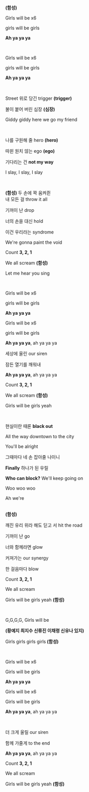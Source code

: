 <div class="text-sm">
<strong class="text-blue-500">(함성)</strong>
<p>Girls will be x6</p>
<p>girls will be girls</p>
<p><strong class="text-red-500">Ah ya ya ya</strong></p>
<br>
<p>Girls will be x6</p>
<p>girls will be girls</p>
<p><strong class="text-red-500">Ah ya ya ya</strong></p>
<br>
<p>Street 위로 당긴 trigger <strong class="text-blue-500">(trigger)</strong></p>
<p>불이 붙어 버린 심장 <strong class="text-blue-500">(심장)</strong></p>
<p>Giddy giddy here we go my friend</p>
<br>
<p>나를 구원해 줄 hero <strong class="text-blue-500">(hero)</strong></p>
<p>따윈 원치 않는 ego <strong class="text-blue-500">(ego)</strong></p>
<p>기다리는 건 <strong class="text-red-500">not my way</strong></p>
<p>I slay, I slay, I slay</p>
<br>
<p><strong class="text-blue-500">(함성) </strong>두 손에 꽉 움켜쥔<br> 내 모든 걸 throw it all</p>
<p>기꺼이 난 drop</p>
<p>너의 손을 대신 hold</p>
<p>이건 우리라는 syndrome</p>
<p>We're gonna paint the void</p>
<p>Count <strong class="text-red-500">3, 2, 1</strong></p>
<p>We all scream <strong class="text-blue-500">(함성)</strong></p>
<p>Let me hear you sing</p>
<br>
<p>Girls will be x6</p>
<p>girls will be girls</p>
<p><strong class="text-red-500">Ah ya ya ya</strong></p>
<p>Girls will be x6</p>
<p>girls will be girls</p>
<p><strong class="text-red-500">Ah ya ya ya</strong>, ah ya ya ya</p>
<p>세상에 울린 our siren</p>
<p>잠든 열기를 깨워내</p>
<p><strong class="text-red-500">Ah ya ya ya</strong>, ah ya ya ya</p>
<p>Count <strong class="text-red-500">3, 2, 1</strong></p>
<p>We all scream <strong class="text-blue-500">(함성)</strong></p>
<p>Girls will be girls yeah</p>
<br>
<p>현실이란 때론 <strong class="text-red-500">black out</strong></p>
<p>All the way downtown to the city</p>
<p>You'll be alright</p>
<p>그때마다 네 손 잡아줄 나이니</p>
<p><strong class="text-red-500">Finally</strong> 하나가 된 우릴</p>
<p><strong class="text-red-500">Who can block?</strong> We'll keep going on</p>
<p>Woo woo woo</p>
<p>Ah we're</p>
<br>
<strong class="text-blue-500">(함성)</strong>
<p>깨진 유리 위라 해도 딛고 서 hit the road</p>
<p>기꺼이 난 go</p>
<p>너와 함께라면 glow</p>
<p>커져가는 our synergy</p>
<p>한 걸음마다 blow</p>
<p>Count <strong class="text-red-500">3, 2, 1</strong></p>
<p>We all scream</p>
<p>Girls will be girls yeah <strong class="text-blue-500">(함성)</strong></p>
<br>
<p>G,G,G,G, Girls will be</p>
<strong class="text-blue-500">(황예지 최지수 신류진 이채령 신유나 있지)</strong>
<p class="text-red-500">Girls girls girls girls<strong class="text-blue-500"> (함성)</strong></p>
<br>
<p>Girls will be x6</p>
<p>Girls will be girls</p>
<p><strong class="text-red-500">Ah ya ya ya</strong></p>
<p>Girls will be x6</p>
<p>Girls will be girls</p>
<p><strong class="text-red-500">Ah ya ya ya</strong>, ah ya ya ya</p>
<br>
<p>더 크게 울릴 our siren</p>
<p>함께 가줄게 to the end</p>
<p><strong class="text-red-500">Ah ya ya ya</strong>, ah ya ya ya</p>
<p>Count <strong class="text-red-500">3, 2, 1</strong></p>
<p>We all scream</p>
<p>Girls will be girls yeah <strong class="text-blue-500">(함성)</strong></p>
</div>
